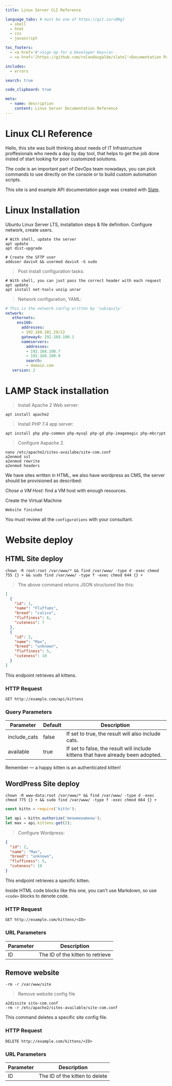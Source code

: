 ```yaml
---
title: Linux Server CLI Reference

language_tabs: # must be one of https://git.io/vQNgJ
  - shell
  - html
  - css
  - javascript

toc_footers:
  - <a href='#'>Sign Up for a Developer Key</a>
  - <a href='[https://github.com/rolandougalde/slate]'>Documentation Powered by Slate</a>

includes:
  - errors

search: true

code_clipboard: true

meta:
  - name: description
    content: Linux Server Documentation Reference
---
```


# Linux CLI Reference

Hello, this site was built thinking about needs of IT Infrastructure proffesionals who needs a day by day tool, that helps to get the job done insted of start looking for poor customized solutions.

The code is an important part of DevOps team nowadays, you can pick commands to use directly on the console or to build custom automation scripts.

This site is and example API documentation page was created with [Slate](https://github.com/rolandougalde/slate).

# Linux Installation

Ubuntu Linux Server LTS, installation steps & file definition. Configure network, create users.

```shell
# With shell, update the server
apt update
apt dist-upgrade

# Create the SFTP user
adduser davivX && usermod davivX -G sudo
```

> Post install configuration tasks:

```shell
# With shell, you can just pass the correct header with each request
apt update
apt install net-tools unzip unrar
```

> Network configuration, YAML:

```yaml
# This is the network config written by 'subiquity'
network:
   ethernets:
     ens160:
       addresses:
       - 192.168.101.29/22
       gateway4: 192.168.100.1
       nameservers:
         addresses:
         - 192.168.100.7
         - 192.168.100.9
         search:
         - domain.com
   version: 2
```

# LAMP Stack installation

> Install Apache 2 Web server:

```shell
apt install apache2
```

> Install PHP 7.4 app server:

```shell
apt install php php-common php-mysql php-gd php-imagemagic php-mbcrypt
```

> Configure Aapache 2.

```shell
nano /etc/apache2/sites-availabe/site-com.conf
a2enmod ssl
a2enmod rewrite
a2enmod headers
```

We have sites written in HTML, we also have wordpress as CMS, the server should be provisioned as described:

*Chose a VM Host:* find a VM host with enough resources.

Create the Virtual Machine

`Website finished`

<aside class="notice">
You must review all the <code>configurations</code> with your consultant.
</aside>

# Website deploy

## HTML Site deploy


```shell
chown -R root:root /var/www/* && find /var/www/ -type d -exec chmod 755 {} + && sudo find /var/www/ -type f -exec chmod 644 {} +
```

> The above command returns JSON structured like this:

```json
[
  {
    "id": 1,
    "name": "Fluffums",
    "breed": "calico",
    "fluffiness": 6,
    "cuteness": 7
  },
  {
    "id": 2,
    "name": "Max",
    "breed": "unknown",
    "fluffiness": 5,
    "cuteness": 10
  }
]
```

This endpoint retrieves all kittens.

### HTTP Request

`GET http://example.com/api/kittens`

### Query Parameters

Parameter | Default | Description
--------- | ------- | -----------
include_cats | false | If set to true, the result will also include cats.
available | true | If set to false, the result will include kittens that have already been adopted.

<aside class="success">
Remember — a happy kitten is an authenticated kitten!
</aside>

## WordPress Site deploy

```shell
chown -R www-data:root /var/www/* && find /var/www/ -type d -exec chmod 775 {} + && sudo find /var/www/ -type f -exec chmod 664 {} +
```

```javascript
const kittn = require('kittn');

let api = kittn.authorize('meowmeowmeow');
let max = api.kittens.get(2);
```

> Configure Wordpress:

```json
{
  "id": 2,
  "name": "Max",
  "breed": "unknown",
  "fluffiness": 5,
  "cuteness": 10
}
```

This endpoint retrieves a specific kitten.

<aside class="warning">Inside HTML code blocks like this one, you can't use Markdown, so use <code>&lt;code&gt;</code> blocks to denote code.</aside>

### HTTP Request

`GET http://example.com/kittens/<ID>`

### URL Parameters

Parameter | Description
--------- | -----------
ID | The ID of the kitten to retrieve

## Remove website

```shell
-rm -r /var/www/site
```

> Remove website config file

```shell
a2dissite site-com.conf
-rm -r /etc/apache2/sites-available/site-com.conf
```

This command deletes a specific site config file.

### HTTP Request

`DELETE http://example.com/kittens/<ID>`

### URL Parameters

Parameter | Description
--------- | -----------
ID | The ID of the kitten to delete
